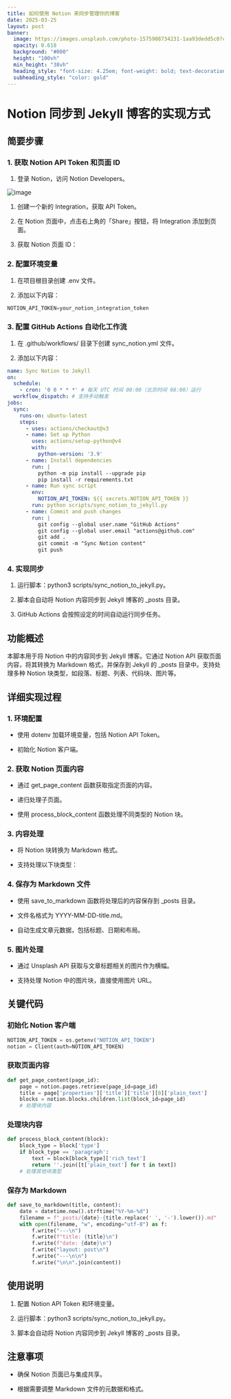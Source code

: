 ```yaml
---
title: 如何使用 Notion 来同步管理你的博客
date: 2025-03-25
layout: post
banner:
  image: https://images.unsplash.com/photo-1575908734231-1aa93dedd5c0?crop=entropy&cs=tinysrgb&fit=max&fm=jpg&ixid=M3w2OTIwMzJ8MHwxfHJhbmRvbXx8fHx8fHx8fDE3NDI5MjcyODh8&ixlib=rb-4.0.3&q=80&w=1080
  opacity: 0.618
  background: "#000"
  height: "100vh"
  min_height: "38vh"
  heading_style: "font-size: 4.25em; font-weight: bold; text-decoration: underline"
  subheading_style: "color: gold"
---
```


# Notion 同步到 Jekyll 博客的实现方式

## 简要步骤

### 1. 获取 Notion API Token 和页面 ID

1. 登录 Notion，访问 Notion Developers。

![image](https://prod-files-secure.s3.us-west-2.amazonaws.com/a7a0cc5a-89b9-4cda-8686-1fba0ca52f40/d19c1afe-dea5-4312-9333-786b0ba83054/image.png?X-Amz-Algorithm=AWS4-HMAC-SHA256&X-Amz-Content-Sha256=UNSIGNED-PAYLOAD&X-Amz-Credential=ASIAZI2LB466VDSASTAX%2F20250325%2Fus-west-2%2Fs3%2Faws4_request&X-Amz-Date=20250325T182808Z&X-Amz-Expires=3600&X-Amz-Security-Token=IQoJb3JpZ2luX2VjELL%2F%2F%2F%2F%2F%2F%2F%2F%2F%2FwEaCXVzLXdlc3QtMiJIMEYCIQCCyXUjlr%2B%2FB%2FnONif9EWfhv%2B61R1P2IrV5JXtvhubCpwIhAJNr%2FZvzqvpGNew7%2BCXykw37ombW6m7bBq0jYFXrsvYDKv8DCBsQABoMNjM3NDIzMTgzODA1Igx92XemcH988Ninekkq3AMlZNYc1cgASl%2Bjb%2BqEm7clNmDuh26sglRgiMk8zuiqj93APMCXORrE%2Bgg9aFpWhkY4uJTn1udqoGxoe6CzBqQP6c8Nf%2BfW%2FgLUme95KjXmNxqQ43jTz1cef73nydQqJXzMyuDhLXFiI5GL2NXOwB6Pn9q6DyRV1saZXwPyAbZstuYfJwSRyRzMm1zxqj2OUUYvV%2Be0y81PkOuw%2F14AxncvRap5%2BqrAyD0DvG6Pw164143h4nQfZier%2BuEycAxBwXZC2nOWOWVcfZdCw0gw6yjFl9aSY5285j5FbgsZJettuxDrWND61dlYmNxTUy3ATrR6%2F9O2HHrCgECqJLUpUHhtm0xF0HaAfnrTJy3%2FOLlqdhmDinL%2B%2F2v1bhdhujlgvsCOwlpWqQOWnDz5zl2EYctMRfjZdbg2gL%2BllkrhfcG4X4%2Fo%2F74y0tiyM1Damv9MJ065fAonqzVir00sBe77RIFKX07bY%2BDUm63Ag04ikwoV9bMh3dr8swzKr0%2F%2BghTW2RWcVTHe6O5%2BDCcXqeIS5exEMOCxMWgmnGAjMAn9iWJFZLAk758TSepptUJOR3PlqFmly3KiQcs9zBx9L4RqIc1PMTy0ZyfS5Lh1zE9FarcTy0TU4KFXqeO6NCnh6zCc44u%2FBjqkAbJDfTkkEgMKAiXyfSBLS3nyzu%2BJSSViU8NNPv1yebkgQf%2B2bj5tUQAqdOoay9tIXTLp0SMMusaBE7vA2SbKmNi8XUL%2FeMLqx%2FEJ2ieh%2FuDEI%2BNf7auRwt4IYq8cq0zOLFtVFpZ%2B5BZOPMVoVF19p%2FYXKKYGcde7pZ9WwB9ohgYnmvD2C9121jV67Siw98eIb4wTMjeuoDiWPQBMU6BZvlQZCvAJ&X-Amz-Signature=11ec54d43cab0f4fa8e671b4f0e8ebb6a447a255b9e2f8738e22ba3e8b18f921&X-Amz-SignedHeaders=host&x-id=GetObject)

1. 创建一个新的 Integration，获取 API Token。

1. 在 Notion 页面中，点击右上角的「Share」按钮，将 Integration 添加到页面。

1. 获取 Notion 页面 ID：


### 2. 配置环境变量

1. 在项目根目录创建 .env 文件。

1. 添加以下内容：

```javascript
NOTION_API_TOKEN=your_notion_integration_token
```

### 3. 配置 GitHub Actions 自动化工作流

1. 在 .github/workflows/ 目录下创建 sync_notion.yml 文件。

1. 添加以下内容：

```yaml
name: Sync Notion to Jekyll
on:
  schedule:
    - cron: '0 0 * * *' # 每天 UTC 时间 00:00（北京时间 08:00）运行
  workflow_dispatch: # 支持手动触发
jobs:
  sync:
    runs-on: ubuntu-latest
    steps:
      - uses: actions/checkout@v3
      - name: Set up Python
        uses: actions/setup-python@v4
        with:
          python-version: '3.9'
      - name: Install dependencies
        run: |
          python -m pip install --upgrade pip
          pip install -r requirements.txt
      - name: Run sync script
        env:
          NOTION_API_TOKEN: ${{ secrets.NOTION_API_TOKEN }}
        run: python scripts/sync_notion_to_jekyll.py
      - name: Commit and push changes
        run: |
          git config --global user.name "GitHub Actions"
          git config --global user.email "actions@github.com"
          git add .
          git commit -m "Sync Notion content"
          git push
```

### 4. 实现同步

1. 运行脚本：python3 scripts/sync_notion_to_jekyll.py。

1. 脚本会自动将 Notion 内容同步到 Jekyll 博客的 _posts 目录。

1. GitHub Actions 会按照设定的时间自动运行同步任务。

## 功能概述

本脚本用于将 Notion 中的内容同步到 Jekyll 博客。它通过 Notion API 获取页面内容，将其转换为 Markdown 格式，并保存到 Jekyll 的 _posts 目录中。支持处理多种 Notion 块类型，如段落、标题、列表、代码块、图片等。

## 详细实现过程

### 1. 环境配置

- 使用 dotenv 加载环境变量，包括 Notion API Token。

- 初始化 Notion 客户端。

### 2. 获取 Notion 页面内容

- 通过 get_page_content 函数获取指定页面的内容。

- 递归处理子页面。

- 使用 process_block_content 函数处理不同类型的 Notion 块。

### 3. 内容处理

- 将 Notion 块转换为 Markdown 格式。

- 支持处理以下块类型：


### 4. 保存为 Markdown 文件

- 使用 save_to_markdown 函数将处理后的内容保存到 _posts 目录。

- 文件名格式为 YYYY-MM-DD-title.md。

- 自动生成文章元数据，包括标题、日期和布局。

### 5. 图片处理

- 通过 Unsplash API 获取与文章标题相关的图片作为横幅。

- 支持处理 Notion 中的图片块，直接使用图片 URL。

## 关键代码

### 初始化 Notion 客户端

```python
NOTION_API_TOKEN = os.getenv("NOTION_API_TOKEN")
notion = Client(auth=NOTION_API_TOKEN)
```

### 获取页面内容

```python
def get_page_content(page_id):
    page = notion.pages.retrieve(page_id=page_id)
    title = page['properties']['title']['title'][0]['plain_text']
    blocks = notion.blocks.children.list(block_id=page_id)
    # 处理块内容
```

### 处理块内容

```python
def process_block_content(block):
    block_type = block['type']
    if block_type == 'paragraph':
        text = block[block_type]['rich_text']
        return ''.join([t['plain_text'] for t in text])
    # 处理其他块类型
```

### 保存为 Markdown

```python
def save_to_markdown(title, content):
    date = datetime.now().strftime("%Y-%m-%d")
    filename = f"_posts/{date}-{title.replace(' ', '-').lower()}.md"
    with open(filename, "w", encoding="utf-8") as f:
        f.write("---\n")
        f.write(f"title: {title}\n")
        f.write(f"date: {date}\n")
        f.write("layout: post\n")
        f.write("---\n\n")
        f.write("\n\n".join(content))
```

## 使用说明

1. 配置 Notion API Token 和环境变量。

1. 运行脚本：python3 scripts/sync_notion_to_jekyll.py。

1. 脚本会自动将 Notion 内容同步到 Jekyll 博客的 _posts 目录。

## 注意事项

- 确保 Notion 页面已与集成共享。

- 根据需要调整 Markdown 文件的元数据和格式。